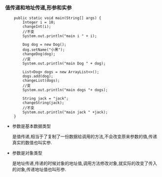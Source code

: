 ### 值传递和地址传递,形参和实参

```
    public static void main(String[] args) {
        Integer i = 10;
        changeInt(i);
        //不变
        System.out.println("main i " + i);

        Dog dog = new Dog();
        dog.setName("小黑");
        changeDog(dog);
        //变
        System.out.println("main Dog " + dog);

        List<Dog> dogs = new ArrayList<>();
        dogs.add(dog);
        changeList(dogs);
        //变
        System.out.println("main dogs "+ dogs);

        String jack = "jack";
        changeString(jack);
        //不变
        System.out.println("main jack " +jack);
    }
```

- 参数是基本数据类型

  是值传递,相当于了复制了一份数据给调用的方法,不会改变原来参数的值,传递真实的数值也叫实参.

- 参数是对象类型

  是地址传递,传递的时候对象的地址值,调用方法修改对象,就实际的改变了传入的对象,传递地址值也叫形参.